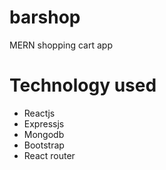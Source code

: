 # barshop
MERN shopping cart app

# Technology used
  - Reactjs
  - Expressjs
  - Mongodb
  - Bootstrap
  - React router
